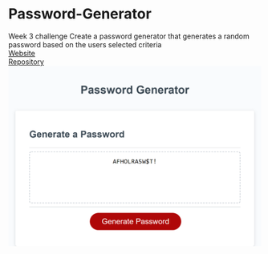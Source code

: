 # Password-Generator
Week 3 challenge
Create a password generator that generates a random password based on the users selected criteria
<br />
[Website](https://alphacenturai001.github.io/Password-Generator/)
<br />
[Repository](https://github.com/Alphacenturai001/Password-Generator)
![](alphacenturai001.github.io_Password-Generator_.png)
